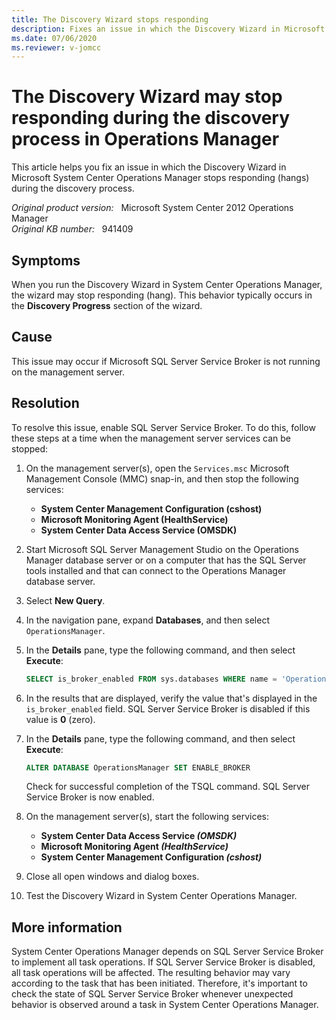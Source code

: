 ```yaml
---
title: The Discovery Wizard stops responding
description: Fixes an issue in which the Discovery Wizard in Microsoft System Center Operations Manager stops responding (hangs) during the discovery process.
ms.date: 07/06/2020
ms.reviewer: v-jomcc
---
```

# The Discovery Wizard may stop responding during the discovery process in Operations Manager

This article helps you fix an issue in which the Discovery Wizard in Microsoft System Center Operations Manager stops responding (hangs) during the discovery process.

_Original product version:_ &nbsp; Microsoft System Center 2012 Operations Manager  
_Original KB number:_ &nbsp; 941409

## Symptoms

When you run the Discovery Wizard in System Center Operations Manager, the wizard may stop responding (hang). This behavior typically occurs in the **Discovery Progress** section of the wizard.

## Cause

This issue may occur if Microsoft SQL Server Service Broker is not running on the management server.

## Resolution

To resolve this issue, enable SQL Server Service Broker. To do this, follow these steps at a time when the management server services can be stopped:

1. On the management server(s), open the `Services.msc` Microsoft Management Console (MMC) snap-in, and then stop the following services:

   - **System Center Management Configuration (cshost)**
   - **Microsoft Monitoring Agent (HealthService)**
   - **System Center Data Access Service (OMSDK)**

2. Start Microsoft SQL Server Management Studio on the Operations Manager database server or on a computer that has the SQL Server tools installed and that can connect to the Operations Manager database server.
3. Select **New Query**.
4. In the navigation pane, expand **Databases**, and then select `OperationsManager`.
5. In the **Details** pane, type the following command, and then select **Execute**:

   ```sql
   SELECT is_broker_enabled FROM sys.databases WHERE name = 'OperationsManager'
   ```

6. In the results that are displayed, verify the value that's displayed in the `is_broker_enabled` field. SQL Server Service Broker is disabled if this value is **0** (zero).
7. In the **Details** pane, type the following command, and then select **Execute**:

   ```sql
   ALTER DATABASE OperationsManager SET ENABLE_BROKER
   ```

   Check for successful completion of the TSQL command. SQL Server Service Broker is now enabled.

8. On the management server(s), start the following services:

   - **System Center Data Access Service *(OMSDK)***
   - **Microsoft Monitoring Agent *(HealthService)***
   - **System Center Management Configuration *(cshost)***

9. Close all open windows and dialog boxes.
10. Test the Discovery Wizard in System Center Operations Manager.

## More information

System Center Operations Manager depends on SQL Server Service Broker to implement all task operations. If SQL Server Service Broker is disabled, all task operations will be affected. The resulting behavior may vary according to the task that has been initiated. Therefore, it's important to check the state of SQL Server Service Broker whenever unexpected behavior is observed around a task in System Center Operations Manager.
